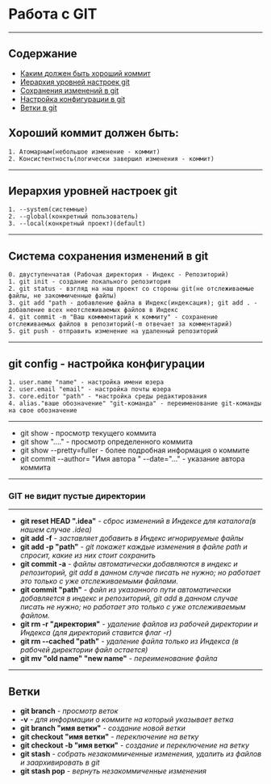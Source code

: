 # Работа с GIT
---
## Содержание
- [Каким должен быть хороший коммит](#goodcommit)
- [Иерархия уровней настроек git](#settinglevel)
- [Сохранения изменений в git](#savechanges)
- [Настройка конфигурации в git](#config)
- [Ветки в git](#branch)
## <a id="goodcommit">Хороший коммит должен быть:</a>
	1. Атомарным(небольшое изменение - коммит)
	2. Консистентность(логически завершил изменения - коммит)
---
 
## <a id="settinglevel">Иерархия уровней настроек git</a>
	1. --system(системные)
	2. --global(конкретный пользователь)
	3. --local(конкретный проект)(default)
---

## <a id="savechanges">Система сохранения изменений в git</a>
	0. двуступенчатая (Рабочая директория - Индекс - Репозиторий)
	1. git init - создание локального репозитория
	2. git status - взгляд на наш проект со стороны git(не отслеживаемые файлы, не закоммиченные файлы)
	3. git add "path - добавление файла в Индекс(индексация); git add . - добавление всех неотслеживаемых файлов в Индекс
	4. git commit -m "Ваш коммментарий к коммиту" - сохранение отслеживаемых файлов в репозиторий(-m отвечает за комментарий)
	5. git push - отправить изменение на удаленный репозиторий
---
	
## <a id="config">git config - настройка конфигурации</a>
	1. user.name "name" - настройка имени юзера
	2. user.email "email" - настройка почты юзера
	3. core.editor "path" - *настройка среды редактирования
	4. alias."ваше обозначение" "git-команда" - переименование git-команды на свое обозначение
---
	
- git show - просмотр текущего коммита
- git show "...." - просмотр определенного коммита
- git show --pretty=fuller - более подробная информация о коммите
- git commit --author= "Имя автора <email>" --date="..." - указание автора коммита
---

### GIT не видит пустые директории
---

- **git reset HEAD ".idea"** - *сброс изменений в Индексе для каталога(в нашем случае .idea)*
- **git add -f** - *заставляет добавить в Индекс игнорируемые файлы*
- **git add -p "path"** - *git покажет каждые изменения в файле path и спросит, какие из них стоит сохранить*
- **git commit -a** - *файлы автоматически добавляются в индекс и репозиторий, git add в данном случае писать не нужно; но работает это только с уже отслеживаемыми файлами.*
- **git commit "path"** - *файл из указанного пути автоматически добавляется в индекс и репозиторий, git add в данном случае писать не нужно; но работает это только с уже отслеживаемым файлом.*
- **git rm -r "директория"** - *удаление файлов из рабочей директории и Индекса  (для директорий ставится флаг -r)*
- **git rm --cached "path"** - *удаление файла только из Индекса (в рабочей директории файл остается)*
- **git mv "old name" "new name"** - *переименование файла*
---

## <a id="branch">Ветки</a>
- **git branch** - *просмотр веток*
- **-v** - *для информации о коммите на который указывает ветка* 
- **git branch "имя ветки"** - *создание новой ветки*
- **git checkout "имя ветки"** - *переключение на ветку*
- **git checkout -b "имя ветки"** - *создание и переключение на ветку*
- **git stash** - *собрать незакоммиченные изменения, удалить из файлов и заархивировать в git*
- **git stash pop** - *вернуть незакоммиченные изменения*
